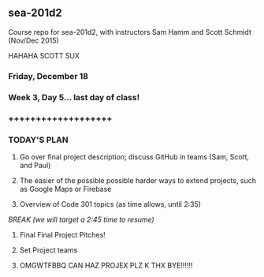 ## sea-201d2
Course repo for sea-201d2, with instructors Sam Hamm and Scott Schmidt (Nov/Dec 2015)

HAHAHA SCOTT SUX

### Friday, December 18
### Week 3, Day 5... last day of class!
### +++++++++++++++++++

### TODAY'S PLAN

1. Go over final project description; discuss GitHub in teams (Sam, Scott, and Paul)

2. The easier of the possible possible harder ways to extend projects, such as Google Maps or Firebase

3. Overview of Code 301 topics (as time allows, until 2:35)

*BREAK (we will target a 2:45 time to resume)*

1. Final Final Project Pitches!

2. Set Project teams

3. OMGWTFBBQ CAN HAZ PROJEX PLZ K THX BYE!!!!!!
